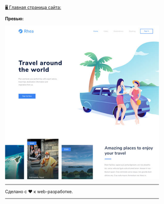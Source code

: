 [🖥️ Главная страница сайта:](https://github.com/Dzmitry-Kubarski/100-days-of-code/tree/master/projects/layout-4)

**Превью:**

![Preview](preview.jpg "Preview")

------------

Сделано с ❤️ к web-разработке.

------------